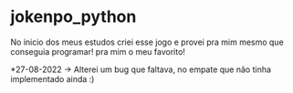 # jokenpo_python
No inicio dos meus estudos criei esse jogo e provei pra mim mesmo que conseguia programar! pra mim o meu favorito!

*27-08-2022 -> Alterei um bug que faltava, no empate que não tinha implementado ainda :)
